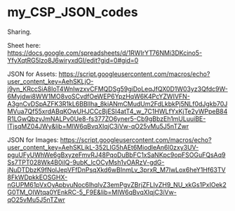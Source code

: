 # my_CSP_JSON_codes
Sharing.

Sheet here: https://docs.google.com/spreadsheets/d/1RWIrYT76NMi3DKcino5-YfyXqtRG5lzo8J6wiryxdGI/edit?gid=0#gid=0

JSON for Assets: https://script.googleusercontent.com/macros/echo?user_content_key=AehSKLjO-j9yn_KRccSiA8IoT4WnIwzxvCFMQDSg59giDoLeqJfQX0D1W03yz3Qfdc9W-6Myjdwi8WW1MO8voSCvdfOeWEP6YpzHqW6K4PcYZWIVFN-A3gnCvDSpAZFK3R1kL6BBlIha_8kiANmCMudUm2FdLkbkPj5NLf0dJgkb70JMVua7Qf55xrdABqKOwUHJCCcBjESI4atT4_w_7C1HWLfYxKjTe2yWPpeB84R1LGwQbzyJmNALPv0Ue8-fs377ZO6yner5-Cb9gBbzEh1mULuuiBE-lTjsqMZ04JWy&lib=MIW6qBvqXIqjC3iVw-qO25vMu5J5nTZwr

JSON for Images: https://script.googleusercontent.com/macros/echo?user_content_key=AehSKLikL-352LIG5hAEt6MiodleAn6l0zxy3UV-pguUFyUWhWe6gBxyzeFmvRJ48PqoDuBbFC1xSaNKpc9opFSOGuFQsAq9Ss7TPT028Wk4B0ilQ-9ubK_lcOCyMsh1vOARzV-gdG-jNuDTDbzK9fNolJepVFfDnPsqXkd6wBInmLv_3prxR_M7lwLox6heY1Hf63TV8FkWDpkkEOSGHX-nGUPM61pVxOyApbvuNoc6lhqlvZ3emPgvZBrjZFLIvZH9_NU_xkGs1PxIOek2G0TM_OIWtqa0YEnkRC-5_F9E&lib=MIW6qBvqXIqjC3iVw-qO25vMu5J5nTZwr

